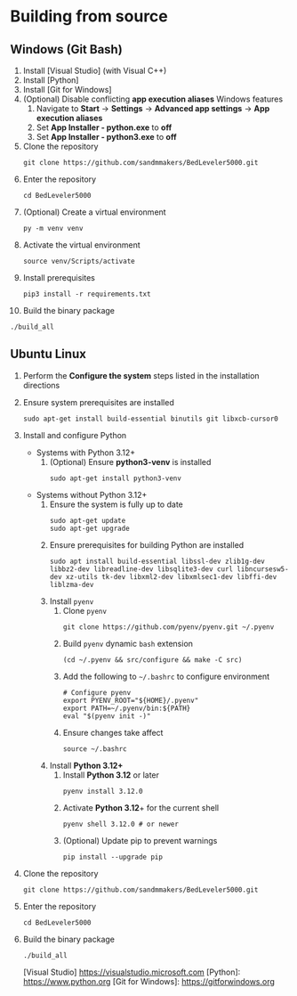 # Building from source
## Windows (Git Bash)
1) Install [Visual Studio] (with Visual C++)
2) Install [Python]
3) Install [Git for Windows]
4) (Optional) Disable conflicting **app execution aliases** Windows features
    1) Navigate to **Start** -> **Settings** -> **Advanced app settings** -> **App execution aliases**
    2) Set **App Installer - python.exe** to **off**
    3) Set **App Installer - python3.exe** to **off**
5) Clone the repository
   ```
   git clone https://github.com/sandmmakers/BedLeveler5000.git
   ```
6) Enter the repository
   ```
   cd BedLeveler5000
   ```
7) (Optional) Create a virtual environment
   ```
   py -m venv venv
   ```
8) Activate the virtual environment
   ```
   source venv/Scripts/activate
   ```
9) Install prerequisites
   ```
   pip3 install -r requirements.txt
   ```
10) Build the binary package
   ```
   ./build_all
   ```

## Ubuntu Linux
1) Perform the **Configure the system** steps listed in the installation directions
2) Ensure system prerequisites are installed
   ```
   sudo apt-get install build-essential binutils git libxcb-cursor0
   ```
3) Install and configure Python
    - Systems with Python 3.12+
        1) (Optional) Ensure **python3-venv** is installed
           ```
           sudo apt-get install python3-venv
           ```
    - Systems without Python 3.12+
        1) Ensure the system is fully up to date
           ```
           sudo apt-get update
           sudo apt-get upgrade
           ```
        2) Ensure prerequisites for building Python are installed
           ```
           sudo apt install build-essential libssl-dev zlib1g-dev libbz2-dev libreadline-dev libsqlite3-dev curl libncursesw5-dev xz-utils tk-dev libxml2-dev libxmlsec1-dev libffi-dev liblzma-dev
           ```
        3) Install `pyenv`
            1) Clone `pyenv`
               ```
               git clone https://github.com/pyenv/pyenv.git ~/.pyenv
               ```
            2) Build `pyenv` dynamic `bash` extension
               ```
               (cd ~/.pyenv && src/configure && make -C src)
               ```
            3) Add the following to `~/.bashrc` to configure environment
               ```
               # Configure pyenv
               export PYENV_ROOT="${HOME}/.pyenv"
               export PATH=~/.pyenv/bin:${PATH}
               eval "$(pyenv init -)"
               ```
            4) Ensure changes take affect
               ```
               source ~/.bashrc
               ```
        4) Install **Python 3.12+**
            1) Install **Python 3.12** or later
               ```
               pyenv install 3.12.0
               ```
            2) Activate **Python 3.12**+ for the current shell
               ```
               pyenv shell 3.12.0 # or newer
               ```
            3) (Optional) Update pip to prevent warnings
               ```
               pip install --upgrade pip
               ```
4) Clone the repository
   ```
   git clone https://github.com/sandmmakers/BedLeveler5000.git
   ```
5) Enter the repository
   ```
   cd BedLeveler5000
   ```
6) Build the binary package
   ```
   ./build_all
   ```

   [Visual Studio] <https://visualstudio.microsoft.com>
   [Python]: <https://www.python.org>
   [Git for Windows]: <https://gitforwindows.org>